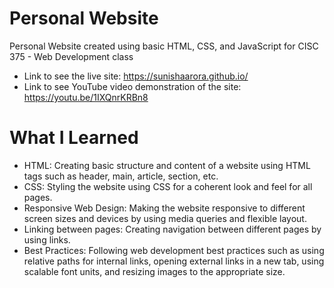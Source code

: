 
# Personal Website

Personal Website created using basic HTML, CSS, and JavaScript for CISC 375 - Web Development class

* Link to see the live site: https://sunishaarora.github.io/
* Link to see YouTube video demonstration of the site: https://youtu.be/1IXQnrKRBn8

# What I Learned

* HTML: Creating basic structure and content of a website using HTML tags such as header, main, article, section, etc.
* CSS: Styling the website using CSS for a coherent look and feel for all pages.
* Responsive Web Design: Making the website responsive to different screen sizes and devices by using media queries and flexible layout.
* Linking between pages: Creating navigation between different pages by using links.
* Best Practices: Following web development best practices such as using relative paths for internal links, opening external links in a new tab, using scalable font units, and resizing images to the appropriate size.
